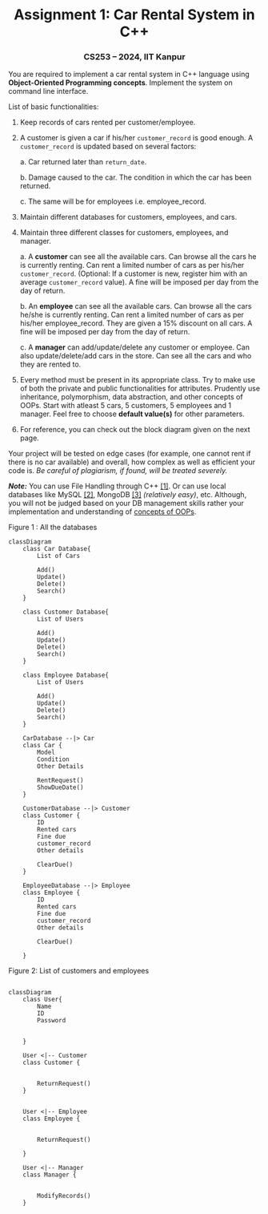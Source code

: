 <center><strong><h1>Assignment 1: Car Rental System in C++</h1></strong></center>

<center><h3>CS253 – 2024, IIT Kanpur</h3></center>

You are required to implement a car rental system in C++ language using **Object-Oriented Programming concepts**. Implement the system on command line interface.

List of basic functionalities:
1. Keep records of cars rented per customer/employee.
2. A customer is given a car if his/her `customer_record` is good enough. A `customer_record` is updated based on several factors:

    a. Car returned later than `return_date`.

    b. Damage caused to the car. The condition in which the car has been returned.

    c. The same will be for employees i.e. employee_record.
3. Maintain different databases for customers, employees, and cars.
4. Maintain three different classes for customers, employees, and manager.

    a. A **customer** can see all the available cars. Can browse all the cars he is currently renting. Can rent a limited number of cars as per his/her `customer_record`. (Optional: If a customer is new, register him with an average `customer_record` value). A fine will be imposed per day from the day of return.

    b. An **employee** can see all the available cars. Can browse all the cars he/she is currently renting. Can rent a limited number of cars as per his/her employee_record. They are given a 15% discount on all cars. A fine will be imposed per day from the day of return.

    c. A **manager** can add/update/delete any customer or employee. Can also update/delete/add cars in the store. Can see all the cars and who they are rented to.

5. Every method must be present in its appropriate class. Try to make use of both the private and public functionalities for attributes. Prudently use inheritance, polymorphism, data abstraction, and other concepts of OOPs. Start with atleast 5 cars, 5 customers, 5 employees and 1 manager. Feel free to choose **default value(s)** for other parameters.

6. For reference, you can check out the block diagram given on the next page.


Your project will be tested on edge cases (for example, one cannot rent if there is no car available) and overall, how complex as well as efficient your code is. *Be careful of plagiarism, if found, will be treated severely.* 


***Note:*** You can use File Handling through C++ [[1]](https://www.geeksforgeeks.org/file-handling-c-classes/). Or can use local databases like MySQL [[2]](https://www.geeksforgeeks.org/how-to-setup-mysql-database-in-visual-studio-2022-for-a-cpp-application/), MongoDB [[3]](https://www.mongodb.com/developer/products/mongodb/getting-started-mongodb-cpp/) *(relatively easy)*, etc. Although, you will not be judged based on your DB management skills rather your
implementation and understanding of <ins>concepts of OOPs</ins>.

Figure 1 : All the databases
```mermaid
classDiagram
    class Car Database{
        List of Cars

        Add()
        Update()
        Delete()
        Search()
    }

    class Customer Database{
        List of Users

        Add()
        Update()
        Delete()
        Search()
    }

    class Employee Database{
        List of Users

        Add()
        Update()
        Delete()
        Search()
    }

    CarDatabase --|> Car
    class Car {
        Model
        Condition
        Other Details

        RentRequest()
        ShowDueDate()
    }

    CustomerDatabase --|> Customer
    class Customer {
        ID
        Rented cars
        Fine due
        customer_record
        Other details

        ClearDue()
    }

    EmployeeDatabase --|> Employee
    class Employee {
        ID
        Rented cars
        Fine due
        customer_record
        Other details

        ClearDue()

    }
```


Figure 2: List of customers and employees

```mermaid

classDiagram
    class User{
        Name
        ID
        Password

        
    }

    User <|-- Customer
    class Customer {
        

        ReturnRequest()
    }


    User <|-- Employee
    class Employee {
       

        ReturnRequest()

    }

    User <|-- Manager
    class Manager {
         

        ModifyRecords()
    }
```
